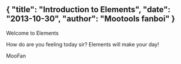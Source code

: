 {
	"title": "Introduction to Elements",
	"date": "2013-10-30",
	"author": "Mootools fanboi"
}
---

Welcome to Elements

How do are you feeling today sir? Elements will make your day!

MooFan
